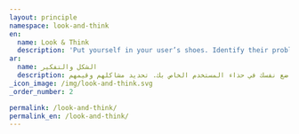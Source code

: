 ```yaml
---
layout: principle
namespace: look-and-think
en:
  name: Look & Think
  description: 'Put yourself in your user’s shoes. Identify their problems and values.'
ar:
  name: الشكل والتفكير
  description: ضع نفسك في حذاء المستخدم الخاص بك. تحديد مشاكلهم وقيمهم.
_icon_image: /img/look-and-think.svg
_order_number: 2

permalink: /look-and-think/
permalink_en: /look-and-think/
---
```


